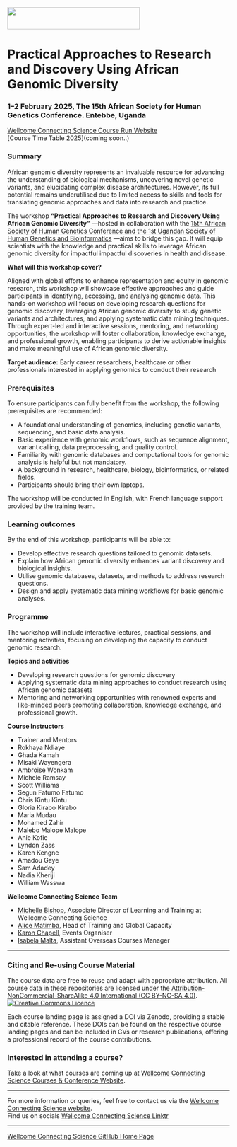 <img src="https://coursesandconferences.wellcomeconnectingscience.org/wp-content/themes/wcc_courses_and_conferences/dist/assets/svg/logo.svg" width="300" height="50"> 

# Practical Approaches to Research and Discovery Using African Genomic Diversity

### 1–2 February 2025, The 15th African Society for Human Genetics Conference. Entebbe, Uganda

[Wellcome Connecting Science Course Run Website](https://coursesandconferences.wellcomeconnectingscience.org/our-events/global-training/) <br /> 
[Course Time Table 2025](coming soon..) <br /> 

### Summary

African genomic diversity represents an invaluable resource for advancing the understanding of biological mechanisms, uncovering novel genetic variants, and elucidating complex disease architectures. However, its full potential remains underutilised due to limited access to skills and tools for translating genomic approaches and data into research and practice.

The workshop **“Practical Approaches to Research and Discovery Using African Genomic Diversity”** —hosted in collaboration with the [15th African Society of Human Genetics Conference and the 1st Ugandan Society of Human Genetics and Bioinformatics](https://afshg2025.org/) —aims to bridge this gap. It will equip scientists with the knowledge and practical skills to leverage African genomic diversity for impactful impactful discoveries in health and disease.

**What will this workshop cover?**

Aligned with global efforts to enhance representation and equity in genomic research, this workshop will showcase effective approaches and guide participants in identifying, accessing, and analysing genomic data. This hands-on workshop will focus on developing research questions for genomic discovery, leveraging African genomic diversity to study genetic variants and architectures, and applying systematic data mining techniques. Through expert-led and interactive sessions, mentoring, and networking opportunities, the workshop will foster collaboration, knowledge exchange, and professional growth, enabling participants to derive actionable insights and make meaningful use of African genomic diversity.

**Target audience:** Early career researchers, healthcare or other professionals interested in applying genomics to conduct their research

### Prerequisites

To ensure participants can fully benefit from the workshop, the following prerequisites are recommended:

- A foundational understanding of genomics, including genetic variants, sequencing, and basic data analysis.
- Basic experience with genomic workflows, such as sequence alignment, variant calling, data preprocessing, and quality control.
- Familiarity with genomic databases and computational tools for genomic analysis is helpful but not mandatory.
- A background in research, healthcare, biology, bioinformatics, or related fields.
- Participants should bring their own laptops.

The workshop will be conducted in English, with French language support provided by the training team.

### Learning outcomes

By the end of this workshop, participants will be able to:

- Develop effective research questions tailored to genomic datasets.
- Explain how African genomic diversity enhances variant discovery and biological insights.
- Utilise genomic databases, datasets, and methods to address research questions.
- Design and apply systematic data mining workflows for basic genomic analyses.

### Programme
The workshop will include interactive lectures, practical sessions, and mentoring activities, focusing on developing the capacity to conduct genomic research.

**Topics and activities**

- Developing research questions for genomic discovery 
- Applying systematic data mining approaches to conduct research using African genomic datasets
- Mentoring and networking opportunities with renowned experts and like-minded peers promoting collaboration, knowledge exchange, and professional growth.

**Course Instructors**      

- Trainer and Mentors
- Rokhaya Ndiaye
- Ghada Kamah
- Misaki Wayengera
- Ambroise Wonkam
- Michele Ramsay
- Scott Williams
- Segun Fatumo Fatumo
- Chris Kintu Kintu
- Gloria Kirabo Kirabo
- Maria Mudau
- Mohamed Zahir
- Malebo Malope Malope
- Anie Kofie
- Lyndon Zass
- Karen Kengne
- Amadou Gaye
- Sam Adadey
- Nadia Kheriji
- William Wasswa

**Wellcome Connecting Science Team**

- [Michelle Bishop](https://www.wellcomeconnectingscience.org/person/bishop-michelle/#), Associate Director of Learning and Training at Wellcome Connecting Science
- [Alice Matimba](https://uk.linkedin.com/in/alice-matimba-8805177), Head of Training and Global Capacity
- [Karon Chapell](https://www.wellcomeconnectingscience.org/person/chappell-karon/), Events Organiser
- [Isabela Malta](https://www.wellcomeconnectingscience.org/person/malta-isabela/), Assistant Overseas Courses Manager

******

### Citing and Re-using Course Material

The course data are free to reuse and adapt with appropriate attribution. All course data in these repositories are licensed under the <a rel="license" href="https://creativecommons.org/licenses/by-nc-sa/4.0/">Attribution-NonCommercial-ShareAlike 4.0 International (CC BY-NC-SA 4.0)</a>. <a rel="license" href="http://creativecommons.org/licenses/by/4.0/"><img alt="Creative Commons Licence" style="border-width:0" src="https://i.creativecommons.org/l/by-nc-sa/4.0/88x31.png" /></a><br /> 

Each course landing page is assigned a DOI via Zenodo, providing a stable and citable reference. These DOIs can be found on the respective course landing pages and can be included in CVs or research publications, offering a professional record of the course contributions.

### Interested in attending a course?

Take a look at what courses are coming up at [Wellcome Connecting Science Courses & Conference Website](https://coursesandconferences.wellcomeconnectingscience.org/our-events/).

---

For more information or queries, feel free to contact us via the [Wellcome Connecting Science website](https://coursesandconferences.wellcomeconnectingscience.org).<br /> 
Find us on socials [Wellcome Connecting Science Linktr](https://linktr.ee/eventswcs)

---

[Wellcome Connecting Science GitHub Home Page](https://github.com/WCSCourses) <br /> 
